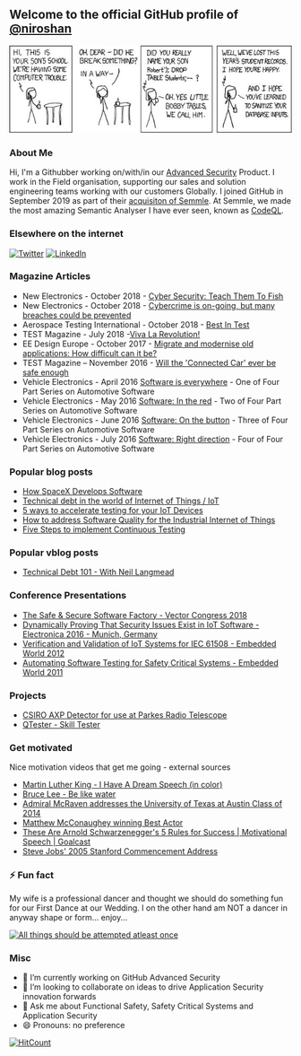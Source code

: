 ## Welcome to the official GitHub profile of [@niroshan](https://github.com/niroshan)

![Little Bobby Tables](https://github.com/niroshan/niroshan/blob/master/xkcd-sql-injection.jpg)

### About Me

Hi, I'm a Githubber working on/with/in our [Advanced Security](https://github.com/features/security) Product. I work in the Field organisation, supporting our sales and solution engineering teams working with our customers Globally. I joined GitHub in September 2019 as part of their [acquisiton of Semmle](https://github.blog/2019-09-18-github-welcomes-semmle/). At Semmle, we made the most amazing Semantic Analyser I have ever seen, known as [CodeQL](https://securitylab.github.com/tools/codeql).


### Elsewhere on the internet

[![Twitter](https://user-images.githubusercontent.com/282759/84680160-40c90c80-af00-11ea-8390-bb86858c5fa5.png)](https://twitter.com/nirocr) 
[![LinkedIn](https://user-images.githubusercontent.com/282759/84680162-4161a300-af00-11ea-912c-8f32e5cc1676.png)](https://www.linkedin.com/in/niroshanr/)

### Magazine Articles
* New Electronics - October 2018 - [Cyber Security: Teach Them To Fish](https://www.linkedin.com/in/niroshanr/detail/treasury/position:1345482867/?entityUrn=urn%3Ali%3Afsd_profileTreasuryMedia%3A(ACoAABRiMRABbBZaQcVTVipXQWwEJBUzgzpWWjA%2C1580386279834)&section=position%3A1345482867&treasuryCount=3)
* New Electronics - October 2018 - [Cybercrime is on-going, but many breaches could be prevented](https://www.newelectronics.co.uk/electronics-interviews/cybercrime-is-on-going-but-many-breaches-could-be-prevented/191112/)
* Aerospace Testing International - October 2018 - [Best In Test](https://www.linkedin.com/in/niroshanr/detail/treasury/position:1529585195/?entityUrn=urn%3Ali%3Afsd_profileTreasuryMedia%3A(ACoAABRiMRABbBZaQcVTVipXQWwEJBUzgzpWWjA%2C1571047314545)&section=position%3A1529585195&treasuryCount=1)
* TEST Magazine - July 2018 -[Viva La Revolution!](https://issuu.com/31media/docs/test_july_2018_digital/6)
* EE Design Europe - October 2017 - [Migrate and modernise old applications: How difficult can it be?](http://mag.eenewseurope.com/EEDE_OCT_2017/page_19.html)
* TEST Magazine – November 2016 - [Will the 'Connected Car' ever be safe enough](https://issuu.com/31media/docs/test_magazine_nov2016-web/40)
* Vehicle Electronics - April 2016 [Software is everywhere](https://vehicle-electronics.biz/content/software-everywhere) - One of Four Part Series on Automotive Software
* Vehicle Electronics - May 2016 [Software: In the red](https://vehicle-electronics.biz/content/software-red) - Two of Four Part Series on Automotive Software
* Vehicle Electronics - June 2016 [Software: On the button](https://vehicle-electronics.biz/content/software-button)  - Three of Four Part Series on Automotive Software
* Vehicle Electronics - July 2016 [Software: Right direction](https://vehicle-electronics.biz/content/software-right-direction) - Four of Four Part Series on Automotive Software


### Popular blog posts

* [How SpaceX Develops Software](https://www.coderskitchen.com/spacex-software-development-and-testing/)
* [Technical debt in the world of Internet of Things / IoT](https://www.coderskitchen.com/technical-debt-in-the-world-of-internet-of-things-iot/)
* [5 ways to accelerate testing for your IoT Devices](https://medium.com/memoirs-of-a-technocrat/5-ways-to-accelerate-testing-for-your-iot-devices-ed5897718a9)
* [How to address Software Quality for the Industrial Internet of Things](https://medium.com/memoirs-of-a-technocrat/how-to-address-software-quality-for-the-industrial-internet-of-things-the-automation-9c6d8a68df1e)
* [Five Steps to implement Continuous Testing](https://medium.com/@nirocr/five-steps-to-implement-continuous-testing-223bf68c40ec)

### Popular vblog posts

* [Technical Debt 101 - With Neil Langmead](https://www.youtube.com/watch?v=n9zqaoH6d-0)

### Conference Presentations

* [The Safe & Secure Software Factory - Vector Congress 2018](https://www.youtube.com/watch?v=3qVZx3ZCltk)
* [Dynamically Proving That Security Issues Exist in IoT Software - Electronica 2016 - Munich, Germany](http://www.youtube.com/watch?v=BF2QwHuxXcU "Niroshan Rajadurai - Software Security - Electronica 2016 - Munich, Germany") 
* [Verification and Validation of IoT Systems for IEC 61508 - Embedded World 2012](https://www.youtube.com/watch?v=0N64ESf6VQY&t)
* [Automating Software Testing for Safety Critical Systems - Embedded World 2011](https://www.youtube.com/watch?v=M3c-QdfvUBM&t)


### Projects

 * [CSIRO AXP Detector for use at Parkes Radio Telescope](https://github.com/niroshan/CSIRO-AXP)
 * [QTester - Skill Tester](https://github.com/niroshan/qtester)
 
### Get motivated

Nice motivation videos that get me going - external sources
 * [ Martin Luther King - I Have A Dream Speech (in color)](https://www.youtube.com/watch?v=c2th10qbzBU)
 * [Bruce Lee - Be like water](https://www.youtube.com/watch?v=nzQWYHHqvIw)
 * [Admiral McRaven addresses the University of Texas at Austin Class of 2014](https://www.youtube.com/watch?v=yaQZFhrW0fU)
 * [Matthew McConaughey winning Best Actor](https://youtu.be/wD2cVhC-63I?t=78)
 * [These Are Arnold Schwarzenegger's 5 Rules for Success | Motivational Speech | Goalcast](https://www.youtube.com/watch?v=Kb7_E12FFLw)
 * [Steve Jobs' 2005 Stanford Commencement Address](https://www.youtube.com/watch?v=UF8uR6Z6KLc)

### ⚡ Fun fact

My wife is a professional dancer and thought we should do something fun for our First Dance at our Wedding. I on the other hand am NOT a dancer in anyway shape or form... enjoy...

[![All things should be attempted atleast once](http://img.youtube.com/vi/zHpONO7pcEQ/0.jpg)](http://www.youtube.com/watch?v=zHpONO7pcEQ "All things should be attempted atleast once!")

### Misc

- 🔭 I’m currently working on GitHub Advanced Security
- 👯 I’m looking to collaborate on ideas to drive Application Security innovation forwards
- 💬 Ask me about Functional Safety, Safety Critical Systems and Application Security
- 😄 Pronouns: no preference

[![HitCount](http://hits.dwyl.com/niroshan/niroshan.svg)](http://hits.dwyl.com/niroshan/niroshan)
